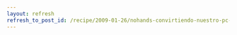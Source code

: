 ```yaml
---
layout: refresh
refresh_to_post_id: /recipe/2009-01-26/nohands-convirtiendo-nuestro-pc-en-un-manos-libres-bluetooth
---
```

